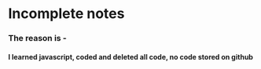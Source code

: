 # Incomplete notes

### The reason is -

#### I learned javascript, coded and deleted all code, no code stored on github
